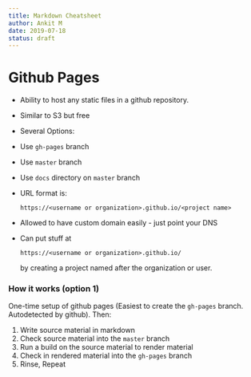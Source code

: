 ```yaml
---
title: Markdown Cheatsheet
author: Ankit M
date: 2019-07-18
status: draft
---
```




# Github Pages

- Ability to host any static files in a github repository.

- Similar to S3 but free

- Several Options:

- Use `gh-pages` branch

- Use `master` branch

- Use `docs` directory on `master` branch

- URL format is:

  ```
  https://<username or organization>.github.io/<project name>
  ```

- Allowed to have custom domain easily - just point your DNS

- Can put stuff at

  ```
  https://<username or organization>.github.io/
  ```

  by creating a project named after the organization or user.



### How it works (option 1)

One-time setup of github pages (Easiest to create the `gh-pages` branch. Autodetected by github). Then:

1. Write source material in markdown
2. Check source material into the `master` branch
3. Run a build on the source material to render material
4. Check in rendered material into the `gh-pages` branch
5. Rinse, Repeat

